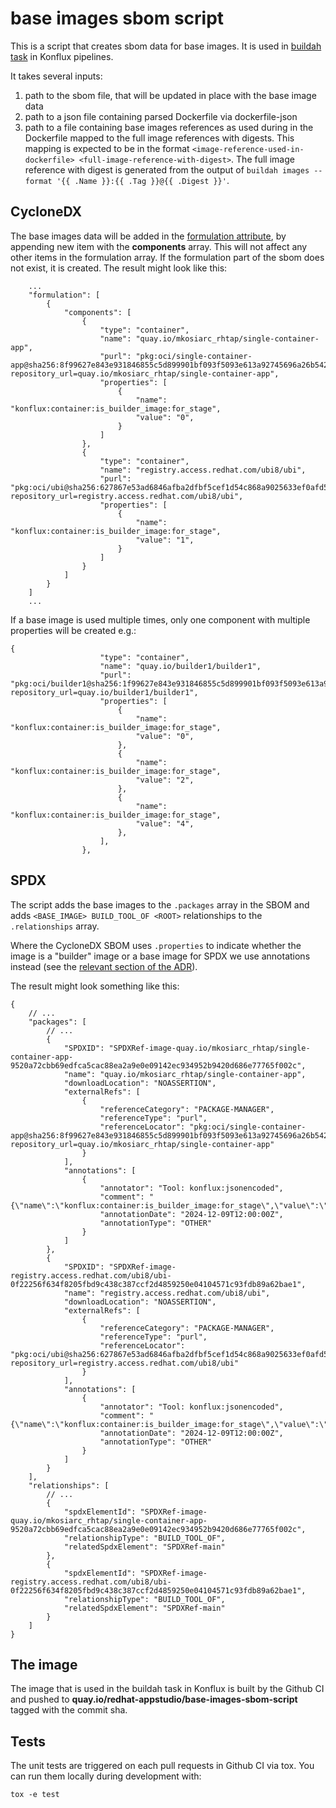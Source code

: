 # base images sbom script

This is a script that creates sbom data for base images. It is used in 
[buildah task](https://github.com/konflux-ci/build-definitions/tree/main/task/buildah) in Konflux pipelines.

It takes several inputs:
1. path to the sbom file, that will be updated in place with the base image data
2. path to a json file containing parsed Dockerfile via dockerfile-json
3. path to a file containing base images references as used during in the Dockerfile mapped to the full image references 
with digests. This mapping is expected to be in the format `<image-reference-used-in-dockerfile> <full-image-reference-with-digest>`.
The full image reference with digest is generated from the output of `buildah images --format '{{ .Name }}:{{ .Tag }}@{{ .Digest }}'`.

## CycloneDX

The base images data will be added in the [formulation attribute](https://cyclonedx.org/docs/1.5/json/#formulation), by appending new item with the **components** array.
This will not affect any other items in the formulation array. If the formulation part of the sbom does not exist, it is created.
The result might look like this:

```
    ...
    "formulation": [
        {
            "components": [
                {
                    "type": "container",
                    "name": "quay.io/mkosiarc_rhtap/single-container-app",
                    "purl": "pkg:oci/single-container-app@sha256:8f99627e843e931846855c5d899901bf093f5093e613a92745696a26b5420941?repository_url=quay.io/mkosiarc_rhtap/single-container-app",
                    "properties": [
                        {
                            "name": "konflux:container:is_builder_image:for_stage",
                            "value": "0",
                        }
                    ]
                },
                {
                    "type": "container",
                    "name": "registry.access.redhat.com/ubi8/ubi",
                    "purl": "pkg:oci/ubi@sha256:627867e53ad6846afba2dfbf5cef1d54c868a9025633ef0afd546278d4654eac?repository_url=registry.access.redhat.com/ubi8/ubi",
                    "properties": [
                        {
                            "name": "konflux:container:is_builder_image:for_stage",
                            "value": "1",
                        }
                    ]
                }
            ]
        }
    ]
    ...
```

If a base image is used multiple times, only one component with multiple properties will be created e.g.:
```
{
                    "type": "container",
                    "name": "quay.io/builder1/builder1",
                    "purl": "pkg:oci/builder1@sha256:1f99627e843e931846855c5d899901bf093f5093e613a92745696a26b5420941"?repository_url=quay.io/builder1/builder1",
                    "properties": [
                        {
                            "name": "konflux:container:is_builder_image:for_stage",
                            "value": "0",
                        },
                        {
                            "name": "konflux:container:is_builder_image:for_stage",
                            "value": "2",
                        },
                        {
                            "name": "konflux:container:is_builder_image:for_stage",
                            "value": "4",
                        },
                    ],
                },
```

## SPDX

The script adds the base images to the `.packages` array in the SBOM and adds
`<BASE_IMAGE> BUILD_TOOL_OF <ROOT>` relationships to the `.relationships` array.

Where the CycloneDX SBOM uses `.properties` to indicate whether the image is a "builder"
image or a base image for SPDX we use annotations instead
(see the [relevant section of the ADR][spdx-adr-properties]).

The result might look something like this:

```
{
    // ...
    "packages": [
        // ...
        {
            "SPDXID": "SPDXRef-image-quay.io/mkosiarc_rhtap/single-container-app-9520a72cbb69edfca5cac88ea2a9e0e09142ec934952b9420d686e77765f002c",
            "name": "quay.io/mkosiarc_rhtap/single-container-app",
            "downloadLocation": "NOASSERTION",
            "externalRefs": [
                {
                    "referenceCategory": "PACKAGE-MANAGER",
                    "referenceType": "purl",
                    "referenceLocator": "pkg:oci/single-container-app@sha256:8f99627e843e931846855c5d899901bf093f5093e613a92745696a26b5420941?repository_url=quay.io/mkosiarc_rhtap/single-container-app"
                }
            ],
            "annotations": [
                {
                    "annotator": "Tool: konflux:jsonencoded",
                    "comment": "{\"name\":\"konflux:container:is_builder_image:for_stage\",\"value\":\"0\"}",
                    "annotationDate": "2024-12-09T12:00:00Z",
                    "annotationType": "OTHER"
                }
            ]
        },
        {
            "SPDXID": "SPDXRef-image-registry.access.redhat.com/ubi8/ubi-0f22256f634f8205fbd9c438c387ccf2d4859250e04104571c93fdb89a62bae1",
            "name": "registry.access.redhat.com/ubi8/ubi",
            "downloadLocation": "NOASSERTION",
            "externalRefs": [
                {
                    "referenceCategory": "PACKAGE-MANAGER",
                    "referenceType": "purl",
                    "referenceLocator": "pkg:oci/ubi@sha256:627867e53ad6846afba2dfbf5cef1d54c868a9025633ef0afd546278d4654eac?repository_url=registry.access.redhat.com/ubi8/ubi"
                }
            ],
            "annotations": [
                {
                    "annotator": "Tool: konflux:jsonencoded",
                    "comment": "{\"name\":\"konflux:container:is_builder_image:for_stage\",\"value\":\"1\"}",
                    "annotationDate": "2024-12-09T12:00:00Z",
                    "annotationType": "OTHER"
                }
            ]
        }
    ],
    "relationships": [
        // ...
        {
            "spdxElementId": "SPDXRef-image-quay.io/mkosiarc_rhtap/single-container-app-9520a72cbb69edfca5cac88ea2a9e0e09142ec934952b9420d686e77765f002c",
            "relationshipType": "BUILD_TOOL_OF",
            "relatedSpdxElement": "SPDXRef-main"
        },
        {
            "spdxElementId": "SPDXRef-image-registry.access.redhat.com/ubi8/ubi-0f22256f634f8205fbd9c438c387ccf2d4859250e04104571c93fdb89a62bae1",
            "relationshipType": "BUILD_TOOL_OF",
            "relatedSpdxElement": "SPDXRef-main"
        }
    ]
}
```

## The image
The image that is used in the buildah task in Konflux is built by the Github CI and pushed to
**quay.io/redhat-appstudio/base-images-sbom-script** tagged with the commit sha.

## Tests
The unit tests are triggered on each pull requests in Github CI via tox. You can run them locally
during development with:

```
tox -e test
```

[spdx-adr-properties]: https://github.com/konflux-ci/architecture/blob/main/ADR/0044-spdx-support.md#componentproperties
